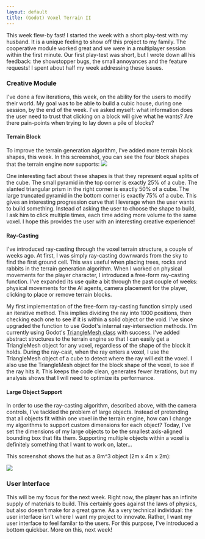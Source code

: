 ```yaml
---
layout: default
title: (Godot) Voxel Terrain II
---
```

This week flew-by fast! I started the week with a short play-test with my husband. It is a unique feeling to show off this project to my family. The cooperative module worked great and we were in a multiplayer session within the first minute. Our first play-test was short, but I wrote down all his feedback: the showstopper bugs, the small annoyances and the feature requests! I spent about half my week addressing these issues.

<h3>Creative Module</h3>
I've done a few iterations, this week, on the ability for the users to modify their world. My goal was to be able to build a cubic house, during one session, by the end of the week. I've asked myself: what information does the user need to trust that clicking on a block will give what he wants? Are there pain-points when trying to lay down a pile of blocks?

<h4>Terrain Block</h4>
To improve the terrain generation algorithm, I've added more terrain block shapes, this week. In this screenshot, you can see the four block shapes that the terrain engine now supports:

<img src="../../../assets/godot-voxels-16.PNG"/>

One interesting fact about these shapes is that they represent equal splits of the cube. The small pyramid in the top corner is exactly 25% of a cube. The slanted triangular prism in the right corner is exactly 50% of a cube. The large truncated pyramid in the bottom corner is exactly 75% of a cube. This gives an interesting progression curve that I leverage when the user wants to build something. Instead of asking the user to choose the shape to build, I ask him to click multiple times, each time adding more volume to the same voxel. I hope this provides the user with an interesting creative experience!

<h4>Ray-Casting</h4>
I've introduced ray-casting through the voxel terrain structure, a couple of weeks ago. At first, I was simply ray-casting downwards from the sky to find the first ground cell. This was useful when placing trees, rocks and rabbits in the terrain generation algorithm. When I worked on physical movements for the player character, I introduced a free-form ray-casting function. I've expanded its use quite a bit through the past couple of weeks: physical movements for the AI agents, camera placement for the player, clicking to place or remove terrain blocks.

My first implementation of the free-form ray-casting function simply used an iterative method. This implies dividing the ray into 1000 positions, then checking each one to see if it is within a solid object or the void. I've since upgraded the function to use Godot's internal ray-intersection methods. I'm currently using Godot's <a href="http://docs.godotengine.org/en/3.0/classes/class_trianglemesh.html">TriangleMesh class</a> with success. I've added abstract structures to the terrain engine so that I can easily get a TriangleMesh object for any voxel, regardless of the shape of the block it holds. During the ray-cast, when the ray enters a voxel, I use the TriangleMesh object of a cube to detect where the ray will exit the voxel. I also use the TriangleMesh object for the block shape of the voxel, to see if the ray hits it. This keeps the code clean, generates fewer iterations, but my analysis shows that I will need to optimize its performance.

<h4>Large Object Support</h4>
In order to use the ray-casting algorithm, described above, with the camera controls, I've tackled the problem of large objects. Instead of pretending that all objects fit within one voxel in the terrain engine, how can I change my algorithms to support custom dimensions for each object? Today, I've set the dimensions of my large objects to be the smallest  axis-aligned bounding box that fits them. Supporting multiple objects within a voxel is definitely something that I want to work on, later...

This screenshot shows the hut as a 8m^3 object (2m x 4m x 2m):

<img src="../../../assets/godot-building-2.PNG"/>

<h3>User Interface</h3>
This will be my focus for the next week. Right now, the player has an infinite supply of materials to build. This certainly goes against the laws of physics, but also doesn't make for a great game. As a very technical individual: the user interface isn't where I want my project to innovate. Rather, I want my user interface to feel familar to the users. For this purpose, I've introduced a bottom quickbar. More on this, next week!


